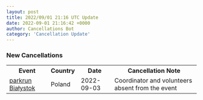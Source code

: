 ```yaml
---
layout: post
title: 2022/09/01 21:16 UTC Update
date: 2022-09-01 21:16:42 +0000
author: Cancellations Bot
category: 'Cancellation Update'
---
```


<h3>New Cancellations</h3>
<div class='hscrollable'>
<table style='width: 100%'>
    <tr>
        <th>Event</th>
        <th>Country</th>
        <th>Date</th>
        <th>Cancellation Note</th>
    </tr>
    <tr>
        <td><a href="https://www.parkrun.pl/bialystok">parkrun Białystok</a></td>
        <td>Poland</td>
        <td>2022-09-03</td>
        <td>Coordinator and volunteers absent from the event</td>
    </tr>
</table>
</div>
